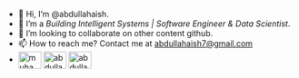 - 👋 Hi, I’m @abdullahaish.
- 👀 I’m a <em>Building Intelligent Systems | Software Engineer & Data Scientist</em>.
- 💞️ I’m looking to collaborate on other content github.
- 📫 How to reach me? Contact me at abdullahaish7@gmail.com
- <a href="https://linkedin.com/in/muhammad-abdullah-aish" target="blank"><img align="center" src="https://raw.githubusercontent.com/rahuldkjain/github-profile-readme-generator/master/src/images/icons/Social/linked-in-alt.svg" alt="muhammad-abdullah-aish" height="30" width="40" /></a>
<a href="https://kaggle.com/abdullahaish" target="blank"><img align="center" src="https://raw.githubusercontent.com/rahuldkjain/github-profile-readme-generator/master/src/images/icons/Social/kaggle.svg" alt="abdullahaish" height="30" width="40" /></a>
<a href="https://www.leetcode.com/abdullahaish" target="blank"><img align="center" src="https://raw.githubusercontent.com/rahuldkjain/github-profile-readme-generator/master/src/images/icons/Social/leet-code.svg" alt="abdullahaish" height="30" width="40" /></a>
<!---
abdullahaish/abdullahaish is a ✨ special ✨ repository because its `README.md` (this file) appears on your GitHub profile.
You can click the Preview link to take a look at your changes.
--->
